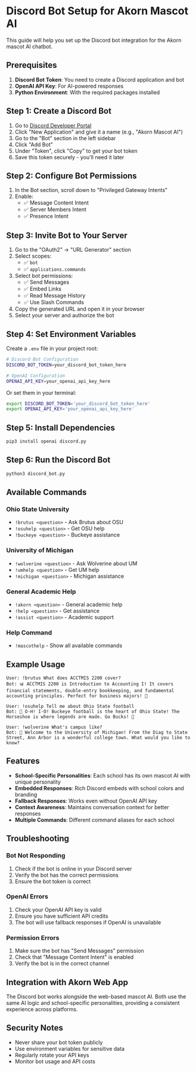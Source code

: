 # Discord Bot Setup for Akorn Mascot AI

This guide will help you set up the Discord bot integration for the Akorn mascot AI chatbot.

## Prerequisites

1. **Discord Bot Token**: You need to create a Discord application and bot
2. **OpenAI API Key**: For AI-powered responses
3. **Python Environment**: With the required packages installed

## Step 1: Create a Discord Bot

1. Go to [Discord Developer Portal](https://discord.com/developers/applications)
2. Click "New Application" and give it a name (e.g., "Akorn Mascot AI")
3. Go to the "Bot" section in the left sidebar
4. Click "Add Bot"
5. Under "Token", click "Copy" to get your bot token
6. Save this token securely - you'll need it later

## Step 2: Configure Bot Permissions

1. In the Bot section, scroll down to "Privileged Gateway Intents"
2. Enable:
   - ✅ Message Content Intent
   - ✅ Server Members Intent
   - ✅ Presence Intent

## Step 3: Invite Bot to Your Server

1. Go to the "OAuth2" → "URL Generator" section
2. Select scopes:
   - ✅ `bot`
   - ✅ `applications.commands`
3. Select bot permissions:
   - ✅ Send Messages
   - ✅ Embed Links
   - ✅ Read Message History
   - ✅ Use Slash Commands
4. Copy the generated URL and open it in your browser
5. Select your server and authorize the bot

## Step 4: Set Environment Variables

Create a `.env` file in your project root:

```bash
# Discord Bot Configuration
DISCORD_BOT_TOKEN=your_discord_bot_token_here

# OpenAI Configuration
OPENAI_API_KEY=your_openai_api_key_here
```

Or set them in your terminal:

```bash
export DISCORD_BOT_TOKEN='your_discord_bot_token_here'
export OPENAI_API_KEY='your_openai_api_key_here'
```

## Step 5: Install Dependencies

```bash
pip3 install openai discord.py
```

## Step 6: Run the Discord Bot

```bash
python3 discord_bot.py
```

## Available Commands

### Ohio State University
- `!brutus <question>` - Ask Brutus about OSU
- `!osuhelp <question>` - Get OSU help
- `!buckeye <question>` - Buckeye assistance

### University of Michigan
- `!wolverine <question>` - Ask Wolverine about UM
- `!umhelp <question>` - Get UM help
- `!michigan <question>` - Michigan assistance

### General Academic Help
- `!akorn <question>` - General academic help
- `!help <question>` - Get assistance
- `!assist <question>` - Academic support

### Help Command
- `!mascothelp` - Show all available commands

## Example Usage

```
User: !brutus What does ACCTMIS 2200 cover?
Bot: 📊 ACCTMIS 2200 is Introduction to Accounting I! It covers financial statements, double-entry bookkeeping, and fundamental accounting principles. Perfect for business majors! 💼

User: !osuhelp Tell me about Ohio State football
Bot: 🏈 O-H! I-O! Buckeye football is the heart of Ohio State! The Horseshoe is where legends are made. Go Bucks! 🌰

User: !wolverine What's campus like?
Bot: 🐺 Welcome to the University of Michigan! From the Diag to State Street, Ann Arbor is a wonderful college town. What would you like to know?
```

## Features

- **School-Specific Personalities**: Each school has its own mascot AI with unique personality
- **Embedded Responses**: Rich Discord embeds with school colors and branding
- **Fallback Responses**: Works even without OpenAI API key
- **Context Awareness**: Maintains conversation context for better responses
- **Multiple Commands**: Different command aliases for each school

## Troubleshooting

### Bot Not Responding
1. Check if the bot is online in your Discord server
2. Verify the bot has the correct permissions
3. Ensure the bot token is correct

### OpenAI Errors
1. Check your OpenAI API key is valid
2. Ensure you have sufficient API credits
3. The bot will use fallback responses if OpenAI is unavailable

### Permission Errors
1. Make sure the bot has "Send Messages" permission
2. Check that "Message Content Intent" is enabled
3. Verify the bot is in the correct channel

## Integration with Akorn Web App

The Discord bot works alongside the web-based mascot AI. Both use the same AI logic and school-specific personalities, providing a consistent experience across platforms.

## Security Notes

- Never share your bot token publicly
- Use environment variables for sensitive data
- Regularly rotate your API keys
- Monitor bot usage and API costs 